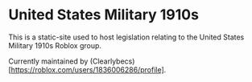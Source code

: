 # United States Military 1910s
This is a static-site used to host legislation relating to the United States Military 1910s Roblox group.

Currently maintained by (Clearlybecs)[https://roblox.com/users/1836006286/profile].

